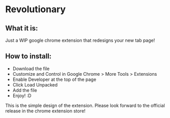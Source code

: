 # Revolutionary

## What it is:
Just a WIP google chrome extension that redesigns your new tab page!

## How to install:
- Download the file
- Customize and Control in Google Chrome > More Tools > Extensions
- Enable Developer at the top of the page
- Click Load Unpacked
- Add the file
- Enjoy! :D

This is the simple design of the extension. Please look forward to the official release in the chrome extension store!
